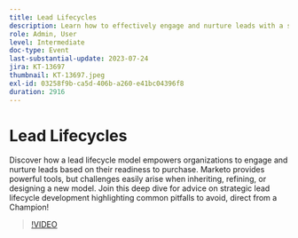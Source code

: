 ```yaml
---
title: Lead Lifecycles
description: Learn how to effectively engage and nurture leads with a strategic lead lifecycle model in this deep dive session, featuring advice from a Marketo Champion on avoiding common pitfalls when inheriting, refining, or designing a new model.
role: Admin, User
level: Intermediate
doc-type: Event
last-substantial-update: 2023-07-24
jira: KT-13697
thumbnail: KT-13697.jpeg
exl-id: 03258f9b-ca5d-406b-a260-e41bc04396f8
duration: 2916
---
```

# Lead Lifecycles

Discover how a lead lifecycle model empowers organizations to engage and nurture leads based on their readiness to purchase. Marketo provides powerful tools, but challenges easily arise when inheriting, refining, or designing a new model. Join this deep dive for advice on strategic lead lifecycle development highlighting common pitfalls to avoid, direct from a Champion!

>[!VIDEO](https://video.tv.adobe.com/v/3421711/?learn=on)
